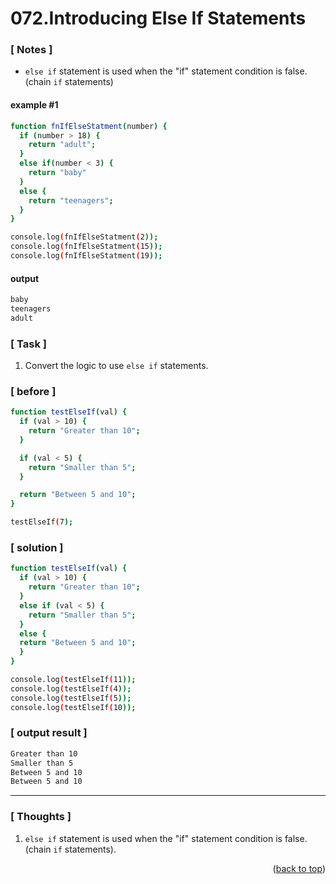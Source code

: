 <a name="topage"></a>

# 072.Introducing Else If Statements

### [ Notes ]
  * `else if` statement is used when the "if" statement condition is false. (chain `if` statements)

#### example #1

```sh
function fnIfElseStatment(number) {
  if (number > 18) {
    return "adult";
  } 
  else if(number < 3) {
    return "baby"
  }
  else {
    return "teenagers";
  }
}

console.log(fnIfElseStatment(2));
console.log(fnIfElseStatment(15));
console.log(fnIfElseStatment(19));
```

#### output
```sh
baby
teenagers
adult
```

### [ Task ]
  1. Convert the logic to use `else if` statements.

### [ before ]

```sh
function testElseIf(val) {
  if (val > 10) {
    return "Greater than 10";
  }

  if (val < 5) {
    return "Smaller than 5";
  }

  return "Between 5 and 10";
}

testElseIf(7);
```

### [ solution ]

```sh
function testElseIf(val) {
  if (val > 10) {
    return "Greater than 10";
  }
  else if (val < 5) {
    return "Smaller than 5";
  }
  else {
  return "Between 5 and 10";
  }
}

console.log(testElseIf(11));
console.log(testElseIf(4));
console.log(testElseIf(5));
console.log(testElseIf(10));
```

### [ output result ]

```sh
Greater than 10
Smaller than 5
Between 5 and 10
Between 5 and 10
```

-----

### [ Thoughts ]

  1. `else if` statement is used when the "if" statement condition is false. (chain `if` statements).
  

<p align="right">(<a href="#topage">back to top</a>)</p>
<br/>
<br/>
